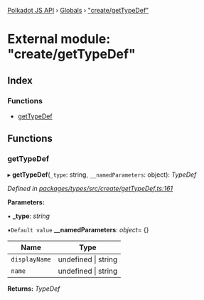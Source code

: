 [Polkadot JS API](../README.md) › [Globals](../globals.md) › ["create/getTypeDef"](_create_gettypedef_.md)

# External module: "create/getTypeDef"

## Index

### Functions

* [getTypeDef](_create_gettypedef_.md#gettypedef)

## Functions

###  getTypeDef

▸ **getTypeDef**(`_type`: string, `__namedParameters`: object): *TypeDef*

*Defined in [packages/types/src/create/getTypeDef.ts:161](https://github.com/polkadot-js/api/blob/aaf127379/packages/types/src/create/getTypeDef.ts#L161)*

**Parameters:**

▪ **_type**: *string*

▪`Default value`  **__namedParameters**: *object*= {}

Name | Type |
------ | ------ |
`displayName` | undefined &#124; string |
`name` | undefined &#124; string |

**Returns:** *TypeDef*
